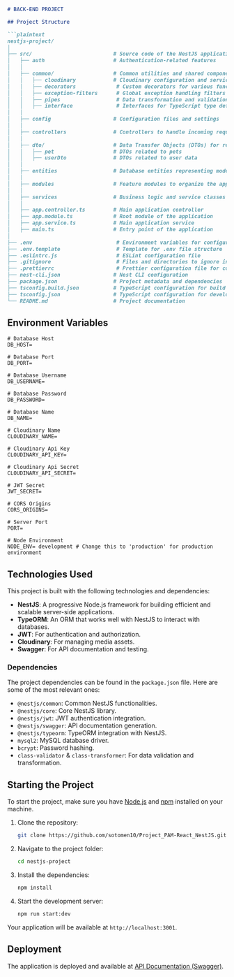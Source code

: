```markdown
# BACK-END PROJECT

## Project Structure

```plaintext
nestjs-project/
│
├── src/                          # Source code of the NestJS application
│   ├── auth                      # Authentication-related features
│   │
│   ├── common/                   # Common utilities and shared components
│   │   ├── cloudinary            # Cloudinary configuration and services
│   │   ├── decorators             # Custom decorators for various functionalities
│   │   ├── exception-filters      # Global exception handling filters
│   │   ├── pipes                  # Data transformation and validation pipes
│   │   ├── interface              # Interfaces for TypeScript type definitions
│   │
│   ├── config                    # Configuration files and settings
│   │
│   ├── controllers               # Controllers to handle incoming requests
│   │
│   ├── dto/                      # Data Transfer Objects (DTOs) for request validation
│   │   ├── pet                   # DTOs related to pets
│   │   ├── userDto               # DTOs related to user data
│   │
│   ├── entities                  # Database entities representing models
│   │   
│   ├── modules                   # Feature modules to organize the application
│   │
│   ├── services                  # Business logic and service classes
│   │
│   ├── app.controller.ts         # Main application controller
│   ├── app.module.ts             # Root module of the application
│   ├── app.service.ts            # Main application service
│   ├── main.ts                   # Entry point of the application
│
├── .env                           # Environment variables for configuration
├── .env.template                  # Template for .env file structure
├── .eslintrc.js                   # ESLint configuration file
├── .gitignore                     # Files and directories to ignore in git
├── .prettierrc                    # Prettier configuration file for code formatting
├── nest-cli.json                 # Nest CLI configuration
├── package.json                  # Project metadata and dependencies
├── tsconfig.build.json           # TypeScript configuration for build
├── tsconfig.json                 # TypeScript configuration for development
└── README.md                     # Project documentation
```

## Environment Variables

```plaintext
# Database Host
DB_HOST=

# Database Port
DB_PORT=

# Database Username
DB_USERNAME=

# Database Password
DB_PASSWORD=

# Database Name
DB_NAME=

# Cloudinary Name
CLOUDINARY_NAME=

# Cloudinary Api Key
CLOUDINARY_API_KEY=

# Cloudinary Api Secret
CLOUDINARY_API_SECRET=

# JWT Secret
JWT_SECRET=

# CORS Origins
CORS_ORIGINS=

# Server Port
PORT=

# Node Environment
NODE_ENV= development # Change this to 'production' for production environment 
```

## Technologies Used

This project is built with the following technologies and dependencies:

- **NestJS**: A progressive Node.js framework for building efficient and scalable server-side applications.
- **TypeORM**: An ORM that works well with NestJS to interact with databases.
- **JWT**: For authentication and authorization.
- **Cloudinary**: For managing media assets.
- **Swagger**: For API documentation and testing.

### Dependencies

The project dependencies can be found in the `package.json` file. Here are some of the most relevant ones:

- `@nestjs/common`: Common NestJS functionalities.
- `@nestjs/core`: Core NestJS library.
- `@nestjs/jwt`: JWT authentication integration.
- `@nestjs/swagger`: API documentation generation.
- `@nestjs/typeorm`: TypeORM integration with NestJS.
- `mysql2`: MySQL database driver.
- `bcrypt`: Password hashing.
- `class-validator` & `class-transformer`: For data validation and transformation.

## Starting the Project

To start the project, make sure you have [Node.js](https://nodejs.org/) and [npm](https://www.npmjs.com/) installed on your machine.

1. Clone the repository:
   ```bash
   git clone https://github.com/sotomen10/Project_PAM-React_NestJS.git
   ```

2. Navigate to the project folder:
   ```bash
   cd nestjs-project
   ```

3. Install the dependencies:
   ```bash
   npm install
   ```

4. Start the development server:
   ```bash
   npm run start:dev
   ```

Your application will be available at `http://localhost:3001`.

## Deployment

The application is deployed and available at [API Documentation (Swagger)](https://back-pet-projectriwi-production.up.railway.app/api).
